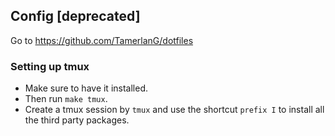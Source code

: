 ## Config [deprecated]

Go to https://github.com/TamerlanG/dotfiles

### Setting up tmux

- Make sure to have it installed. 
- Then run `make tmux`.
- Create a tmux session by `tmux` and use the shortcut `prefix I` to install all the third party packages. 
